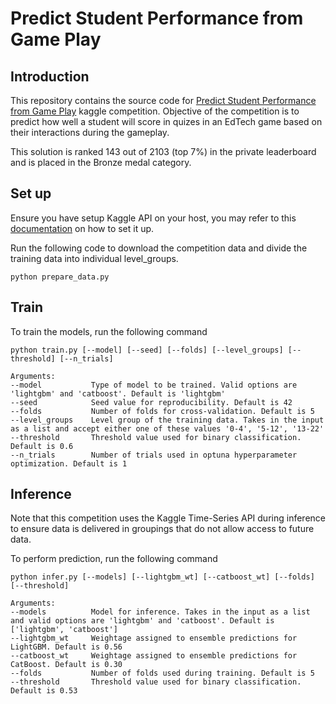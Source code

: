 # Predict Student Performance from Game Play

## Introduction
This repository contains the source code for [Predict Student Performance from Game Play](https://www.kaggle.com/competitions/predict-student-performance-from-game-play) kaggle competition. Objective of the competition is to predict how well a student will score in quizes in an EdTech game based on their interactions during the gameplay. 

This solution is ranked 143 out of 2103 (top 7%) in the private leaderboard and is placed in the Bronze medal category. 

## Set up
Ensure you have setup Kaggle API on your host, you may refer to this [documentation](https://github.com/Kaggle/kaggle-api) on how to set it up.

Run the following code to download the competition data and divide the training data into individual level_groups.

```
python prepare_data.py
```

## Train
To train the models, run the following command
```
python train.py [--model] [--seed] [--folds] [--level_groups] [--threshold] [--n_trials]

Arguments:
--model           Type of model to be trained. Valid options are 'lightgbm' and 'catboost'. Default is 'lightgbm'
--seed            Seed value for reproducibility. Default is 42
--folds           Number of folds for cross-validation. Default is 5
--level_groups    Level group of the training data. Takes in the input as a list and accept either one of these values '0-4', '5-12', '13-22'
--threshold       Threshold value used for binary classification. Default is 0.6
--n_trials        Number of trials used in optuna hyperparameter optimization. Default is 1 
```

## Inference
Note that this competition uses the Kaggle Time-Series API during inference to ensure data is delivered in groupings that do not allow access to future data. 

To perform prediction, run the following command

```
python infer.py [--models] [--lightgbm_wt] [--catboost_wt] [--folds] [--threshold]

Arguments:
--models          Model for inference. Takes in the input as a list and valid options are 'lightgbm' and 'catboost'. Default is ['lightgbm', 'catboost']     
--lightgbm_wt     Weightage assigned to ensemble predictions for LightGBM. Default is 0.56
--catboost_wt     Weightage assigned to ensemble predictions for CatBoost. Default is 0.30
--folds           Number of folds used during training. Default is 5
--threshold       Threshold value used for binary classification. Default is 0.53
```